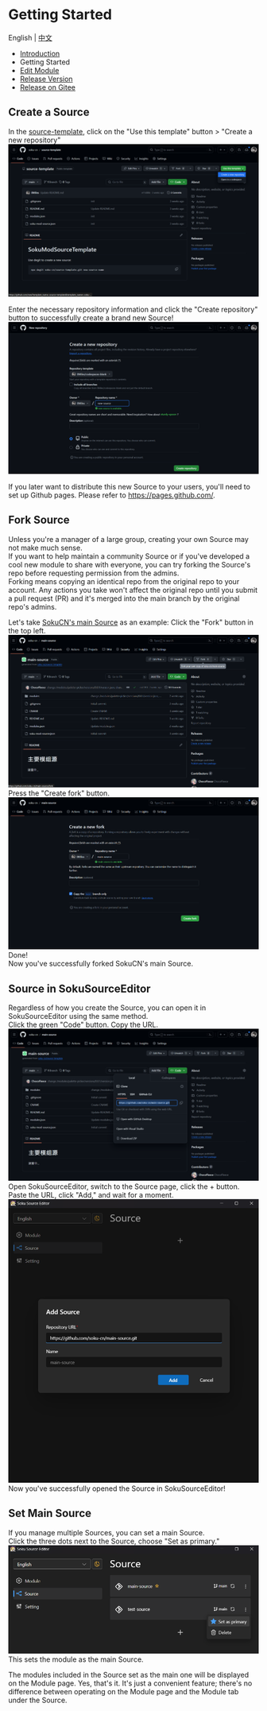 # Getting Started
English | [中文](../zh-Hans/getting-started.md)  
  
- [Introduction](./introduction.md)
- Getting Started
- [Edit Module](./edit-module.md)
- [Release Version](./release-version.md)
- [Release on Gitee](./release-on-gitee.md)

## Create a Source
In the [source-template](https://github.com/soku-cn/source-template), click on the "Use this template" button > "Create a new repository"  
![getting-started1](./getting-started(1).png)

Enter the necessary repository information and click the "Create repository" button to successfully create a brand new Source!  
![getting-started2](./getting-started(2).png)

If you later want to distribute this new Source to your users, you'll need to set up Github pages.
Please refer to https://pages.github.com/.

## Fork Source
Unless you're a manager of a large group, creating your own Source may not make much sense.  
If you want to help maintain a community Source or if you've developed a cool new module to share with everyone, you can try forking the Source's repo before requesting permission from the admins.  
Forking means copying an identical repo from the original repo to your account. Any actions you take won't affect the original repo until you submit a pull request (PR) and it's merged into the main branch by the original repo's admins.

Let's take [SokuCN's main Source](https://github.com/soku-cn/main-source) as an example:
Click the "Fork" button in the top left.  
![getting-started3](./getting-started(3).png)
Press the "Create fork" button. 
![getting-started4](./getting-started(4).png) 
Done!  
Now you've successfully forked SokuCN's main Source.

## Source in SokuSourceEditor
Regardless of how you create the Source, you can open it in SokuSourceEditor using the same method.  
Click the green "Code" button.
Copy the URL.  
![getting-started5](./getting-started(5).png)
Open SokuSourceEditor, switch to the Source page, click the + button.  
Paste the URL, click "Add," and wait for a moment. 
![getting-started6](./getting-started(6).png) 
Now you've successfully opened the Source in SokuSourceEditor!

## Set Main Source
If you manage multiple Sources, you can set a main Source.   
Click the three dots next to the Source, choose "Set as primary." 
![getting-started7](./getting-started(7).png)
This sets the module as the main Source.  
  
The modules included in the Source set as the main one will be displayed on the Module page.
Yes, that's it. It's just a convenient feature; there's no difference between operating on the Module page and the Module tab under the Source.